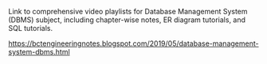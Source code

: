 


Link to comprehensive video playlists for Database Management System (DBMS) subject, including chapter-wise notes, ER diagram tutorials, and SQL tutorials. 






https://bctengineeringnotes.blogspot.com/2019/05/database-management-system-dbms.html